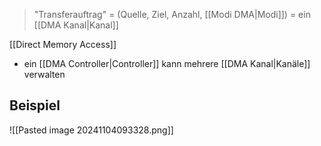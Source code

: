 > "Transferauftrag" = (Quelle, Ziel, Anzahl, [[Modi DMA|Modi]]) = ein [[DMA Kanal|Kanal]]

[[Direct Memory Access]]

- ein [[DMA Controller|Controller]] kann mehrere [[DMA Kanal|Kanäle]] verwalten


## Beispiel

![[Pasted image 20241104093328.png]]